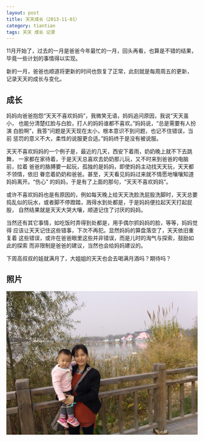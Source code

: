 ```yaml
---
layout: post
title: 天天成长（2013-11-01）
category: tiantian
tags: 天天 成长 记录
---
```


11月开始了，过去的一月是爸爸今年最忙的一月，回头再看，也算是不错的结果，
毕竟一些计划的事情得以实现。

新的一月，爸爸也顺道将更新的时间也恢复了正常，此刻就是每周周五的更新，
记录天天的成长与变化。

## 成长

妈妈向爸爸抱怨“天天不喜欢妈妈”，我微笑无语，妈妈追问原因，我说“天天虽小，
也能分清楚红脸与白脸，打人的妈妈谁都不喜欢。”妈妈说，“总是需要有人扮演
白脸啊”，我答“问题是天天现在太小，根本意识不到问题，也记不住错误，当前
惩罚的意义不大，柔性的说服更合适。”妈妈终于是没有被说服。

天天不喜欢妈妈的一个例子是，最近的几天，西安下着雨，奶奶晚上就不下去跳舞，
一家都在家待着，于是天天总喜欢去奶奶那儿玩，又不时来到爸爸的电脑前，拉着
爸爸的胳膊要一起玩，孤独的是妈妈，即使妈妈主动找天天玩，天天都不领情，依旧
眷恋着奶奶和爸爸。甚至，天天看见妈妈过来就不情愿地嚷嚷知道妈妈离开。“伤心”
的妈妈，于是有了上面的那句，“天天不喜欢妈妈”。

或许不喜欢妈妈也是有原因的，例如每天晚上给天天洗脸洗屁股洗脚时，天天总要
捣乱似的玩水，或者脚不停蹬踏，溅得水到处都是，于是妈妈便拉起天天打起屁股，
自然结果就是天天大哭大嚷，顺道记住了讨厌的妈妈。

当然还有其它事情，如吃饭时弄得到处都是，用手偶尔抓妈妈的脸，等等，妈妈觉得
应该让天天记住这些错事，下次不再犯。显然妈妈的算盘落空了，天天依旧重复着
这些错误，或许在爸爸眼里这些并非错误，而是儿时的淘气与探索，鼓励如此的探索
而非限制是爸爸的建议，当然也会给妈妈建议的。

下周高叔叔的娃就满月了，大姐姐的天天也会去喝满月酒吗？期待吗？

## 照片

![tiantian](/assets/images/tiantian20131101.jpg)
